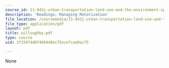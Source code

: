 ```yaml
---
course_id: 11-943j-urban-transportation-land-use-and-the-environment-spring-2002
description: 'Readings: Managing Motorization'
file_location: /coursemedia/11-943j-urban-transportation-land-use-and-the-environment-spring-2002/3f159f4d0f466448ec75ece7cae0ac75_willoughby.pdf
file_type: application/pdf
layout: pdf
title: willoughby.pdf
type: course
uid: 3f159f4d0f466448ec75ece7cae0ac75

---
```

None